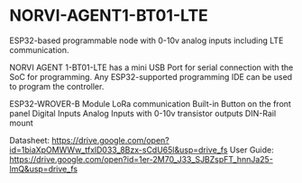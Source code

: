 # NORVI-AGENT1-BT01-LTE
ESP32-based programmable node with 0-10v analog inputs including LTE communication.

NORVI AGENT 1-BT01-LTE has a mini USB Port for serial connection with the SoC for programming. 
Any ESP32-supported programming IDE can be used to program the controller.

ESP32-WROVER-B Module
LoRa communication
Built-in Button on the front panel
Digital Inputs
Analog Inputs with 0-10v
transistor outputs
DIN-Rail mount

Datasheet:   https://drive.google.com/open?id=1biaXpOMWWw_tfxlD033_8Bzx-sCdU65l&usp=drive_fs
User Guide:  https://drive.google.com/open?id=1er-2M70_J33_SJBZspFT_hnnJa25-lmQ&usp=drive_fs
